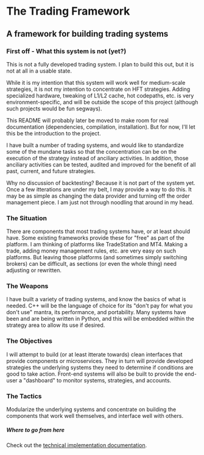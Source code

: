 # The Trading Framework
## A framework for building trading systems

### First off - What this system is not (yet?)

This is not a fully developed trading system. I plan to build this out, but it is not at all in a usable state.

While it is my intention that this system will work well for medium-scale strategies, it is not my intention to concentrate on HFT strategies. Adding specialized hardware, tweaking of L1/L2 cache, hot codepaths, etc. is very environment-specific, and will be outside the scope of this project (although such projects would be fun segways).

This README will probably later be moved to make room for real documentation (dependencies, compilation, installation). But for now, I'll let this be the introduction to the project.

I have built a number of trading systems, and would like to standardize some of the mundane tasks so that the concentration can be on the execution of the strategy instead of anciliary activities. In addition, those anciliary activities can be tested, audited and improved for the benefit of all past, current, and future strategies.

Why no discussion of backtesting? Because it is not part of the system yet. Once a few itterations are under my belt, I may provide a way to do this. It may be as simple as changing the data provider and turning off the order management piece. I am just not through noodling that around in my head.

### The Situation

There are components that most trading systems have, or at least should have. Some existing frameworks provide these for "free" as part of the platform. I am thinking of platforms like TradeStation and MT4. Making a trade, adding money management rules, etc. are very easy on such platforms. But leaving those platforms (and sometimes simply switching brokers) can be difficult, as sections (or even the whole thing) need adjusting or rewritten.

### The Weapons

I have built a variety of trading systems, and know the basics of what is needed. C++ will be the language of choice for its "don't pay for what you don't use" mantra, its performance, and portability. Many systems have been and are being written in Python, and this will be embedded within the strategy area to allow its use if desired.

### The Objectives 

I will attempt to build (or at least itterate towards) clean interfaces that provide components or microservices. They in turn will provide developed strategies the underlying systems they need to determine if conditions are good to take action. Front-end systems will also be built to provide the end-user a "dashboard" to monitor systems, strategies, and accounts.

### The Tactics

Modularize the underlying systems and concentrate on building the components that work well themselves, and interface well with others.

##### Where to go from here

Check out the [technical implementation documentation](docs/TECHNICAL_IMPLEMENTATION.md).